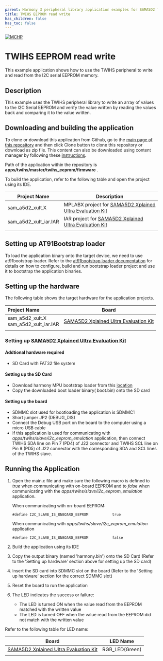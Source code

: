 ```yaml
---
parent: Harmony 3 peripheral library application examples for SAMA5D2 family
title: TWIHS EEPROM read write 
has_children: false
has_toc: false
---
```


[![MCHP](https://www.microchip.com/ResourcePackages/Microchip/assets/dist/images/logo.png)](https://www.microchip.com)

# TWIHS EEPROM read write

This example application shows how to use the TWIHS peripheral to write and read from the I2C serial EEPROM memory.

## Description

This example uses the TWIHS peripheral library to write an array of values to the I2C Serial EEPROM and verify the value written by reading the values back and comparing it to the value written.

## Downloading and building the application

To clone or download this application from Github, go to the [main page of this repository](https://github.com/Microchip-MPLAB-Harmony/csp_apps_sam_a5d2) and then click Clone button to clone this repository or download as zip file.
This content can also be downloaded using content manager by following these [instructions](https://github.com/Microchip-MPLAB-Harmony/contentmanager/wiki).

Path of the application within the repository is **apps/twihs/master/twihs_eeprom/firmware** .

To build the application, refer to the following table and open the project using its IDE.

| Project Name      | Description                                    |
| ----------------- | ---------------------------------------------- |
| sam_a5d2_xult.X | MPLABX project for [SAMA5D2 Xplained Ultra Evaluation Kit](https://www.microchip.com/DevelopmentTools/ProductDetails/ATSAMA5D2C-XULT) |
| sam_a5d2_xult_iar.IAR | IAR project for [SAMA5D2 Xplained Ultra Evaluation Kit](https://www.microchip.com/DevelopmentTools/ProductDetails/ATSAMA5D2C-XULT) |
|||

## Setting up AT91Bootstrap loader

To load the application binary onto the target device, we need to use at91bootstrap loader. Refer to the [at91bootstrap loader documentation](../../../docs/readme_bootstrap.md) for details on how to configure, build and run bootstrap loader project and use it to bootstrap the application binaries.

## Setting up the hardware

The following table shows the target hardware for the application projects.

| Project Name| Board|
|:---------|:---------:|
| sam_a5d2_xult.X <br> sam_a5d2_xult_iar.IAR | [SAMA5D2 Xplained Ultra Evaluation Kit](https://www.microchip.com/DevelopmentTools/ProductDetails/ATSAMA5D2C-XULT) |
|||

### Setting up [SAMA5D2 Xplained Ultra Evaluation Kit](https://www.microchip.com/DevelopmentTools/ProductDetails/ATSAMA5D2C-XULT)

#### Addtional hardware required

- SD Card with FAT32 file system

#### Setting up the SD Card

- Download harmony MPU bootstrap loader from this [location](firmware/at91bootstrap_sam_a5d2_xult.X/binaries/boot.bin)
- Copy the downloaded boot loader binary( boot.bin) onto the SD card

#### Setting up the board

- SDMMC slot used for bootloading the application is SDMMC1
- Short jumper JP2 (DEBUG_DIS)
- Connect the Debug USB port on the board to the computer using a micro USB cable
- If this application is used for communicating with *apps/twihs/slave/i2c_eeprom_emulation* application, then connect TWIHS SDA line on Pin 7 (PD4) of J22 connector and TWIHS SCL line on Pin 8 (PD5) of J22 connector with the corresponding SDA and SCL lines of the TWIHS slave.

## Running the Application

1. Open the main.c file and make sure the following macro is defined to *true* when communicating with on-board EEPROM and to *false* when communicating with the *apps/twihs/slave/i2c_eeprom_emulation* application.

   When communicating with on-board EEPROM:
   ```
   #define I2C_SLAVE_IS_ONBOARD_EEPROM           true
   ```
   When communicating with *apps/twihs/slave/i2c_eeprom_emulation* application
   ```
   #define I2C_SLAVE_IS_ONBOARD_EEPROM           false

2. Build the application using its IDE
3. Copy the output binary (named 'harmony.bin') onto the SD Card (Refer to the 'Setting up hardware' section above for setting up the SD card)
4. Insert the SD card into SDMMC slot on the board (Refer to the 'Setting up hardware' section for the correct SDMMC slot)
5. Reset the board to run the application
6. The LED indicates the success or failure:
    - The LED is turned ON when the value read from the EEPROM matched with the written value
    - The LED is turned OFF when the value read from the EEPROM did not match with the written value

Refer to the following table for LED name:

| Board      | LED Name                                    |
| ----------------- | ---------------------------------------------- |
| [SAMA5D2 Xplained Ultra Evaluation Kit](https://www.microchip.com/DevelopmentTools/ProductDetails/ATSAMA5D2C-XULT) |RGB_LED(Green)  |
|||
